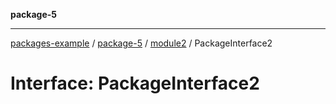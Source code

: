**package-5**

***

[packages-example](../../../packages.md) / [package-5](../../package-5.md) / [module2](../index.md) / PackageInterface2

# Interface: PackageInterface2
